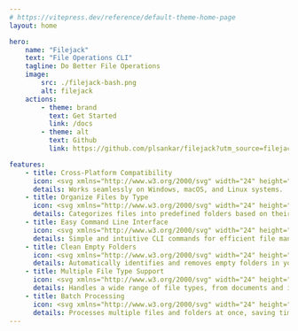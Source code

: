 ```yaml
---
# https://vitepress.dev/reference/default-theme-home-page
layout: home

hero:
    name: "Filejack"
    text: "File Operations CLI"
    tagline: Do Better File Operations
    image:
        src: ./filejack-bash.png
        alt: filejack
    actions:
        - theme: brand
          text: Get Started
          link: /docs
        - theme: alt
          text: Github
          link: https://github.com/plsankar/filejack?utm_source=filejackdocs&utm_medium=filejackdocs&utm_campaign=filejackdocs

features:
    - title: Cross-Platform Compatibility
      icon: <svg xmlns="http://www.w3.org/2000/svg" width="24" height="24" viewBox="0 0 24 24" fill="none" stroke="currentColor" stroke-width="2" stroke-linecap="round" stroke-linejoin="round" class="lucide lucide-laptop-minimal"><rect width="18" height="12" x="3" y="4" rx="2" ry="2"/><line x1="2" x2="22" y1="20" y2="20"/></svg>
      details: Works seamlessly on Windows, macOS, and Linux systems.
    - title: Organize Files by Type
      icon: <svg xmlns="http://www.w3.org/2000/svg" width="24" height="24" viewBox="0 0 24 24" fill="none" stroke="currentColor" stroke-width="2" stroke-linecap="round" stroke-linejoin="round" class="lucide lucide-folders"><path d="M20 17a2 2 0 0 0 2-2V9a2 2 0 0 0-2-2h-3.9a2 2 0 0 1-1.69-.9l-.81-1.2a2 2 0 0 0-1.67-.9H8a2 2 0 0 0-2 2v9a2 2 0 0 0 2 2Z"/><path d="M2 8v11a2 2 0 0 0 2 2h14"/></svg>
      details: Categorizes files into predefined folders based on their file extensions for better organization.
    - title: Easy Command Line Interface
      icon: <svg xmlns="http://www.w3.org/2000/svg" width="24" height="24" viewBox="0 0 24 24" fill="none" stroke="currentColor" stroke-width="2" stroke-linecap="round" stroke-linejoin="round" class="lucide lucide-terminal"><polyline points="4 17 10 11 4 5"/><line x1="12" x2="20" y1="19" y2="19"/></svg>
      details: Simple and intuitive CLI commands for efficient file management.
    - title: Clean Empty Folders
      icon: <svg xmlns="http://www.w3.org/2000/svg" width="24" height="24" viewBox="0 0 24 24" fill="none" stroke="currentColor" stroke-width="2" stroke-linecap="round" stroke-linejoin="round" class="lucide lucide-folder-search"><circle cx="17" cy="17" r="3"/><path d="M10.7 20H4a2 2 0 0 1-2-2V5a2 2 0 0 1 2-2h3.9a2 2 0 0 1 1.69.9l.81 1.2a2 2 0 0 0 1.67.9H20a2 2 0 0 1 2 2v4.1"/><path d="m21 21-1.5-1.5"/></svg>
      details: Automatically identifies and removes empty folders in your directory, keeping your workspace tidy.
    - title: Multiple File Type Support
      icon: <svg xmlns="http://www.w3.org/2000/svg" width="24" height="24" viewBox="0 0 24 24" fill="none" stroke="currentColor" stroke-width="2" stroke-linecap="round" stroke-linejoin="round" class="lucide lucide-file-check-2"><path d="M4 22h14a2 2 0 0 0 2-2V7l-5-5H6a2 2 0 0 0-2 2v4"/><path d="M14 2v4a2 2 0 0 0 2 2h4"/><path d="m3 15 2 2 4-4"/></svg>
      details: Handles a wide range of file types, from documents and images to videos and archives.
    - title: Batch Processing
      icon: <svg xmlns="http://www.w3.org/2000/svg" width="24" height="24" viewBox="0 0 24 24" fill="none" stroke="currentColor" stroke-width="2" stroke-linecap="round" stroke-linejoin="round" class="lucide lucide-list-checks"><path d="m3 17 2 2 4-4"/><path d="m3 7 2 2 4-4"/><path d="M13 6h8"/><path d="M13 12h8"/><path d="M13 18h8"/></svg>
      details: Processes multiple files and folders at once, saving time and effort.
---
```

